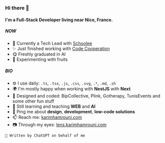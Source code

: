 ### Hi there 👋

#### I'm a Full-Stack Developer living near Nice, France.

##### NOW
- 🎩 Currently a Tech Lead with [Schoolee](https://schoolee.org)
- ✨ Just finished working with [Code Cooperation](https://codecooperation.com)
- 😋 Freshly graduated in AI
- 🍑 Experimenting with fruits

##### BIO

- ⚙️ I use daily: `.ts`, `.tsx`, `.js`, `.css`, `.svg`, `.*`, `.md`, `.sh`
- 🌍 I'm mostly happy when working with **NestJS** with **Next**
- 💅 Designed and coded: BipCollective, Plink, Gotherapy, TunisEvents and some other fun stuff
- 🌱 Still learning and teaching **WEB** and **AI**
- 💬 Ping me about **design**, **development**, **low-code solutions**
- 📫 Reach me: [karimhamrouni.com](https://karimhamrouni.com)
- 📷 Through my eyes: [lens.karimhamrouni.com](https://lens.karimhamrouni.com)

```🤖 Written by ChatGPT on behalf of me```
